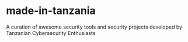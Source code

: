 # made-in-tanzania
A curation of awesome security tools and security projects developed by Tanzanian Cybersecurity Enthusiasts
